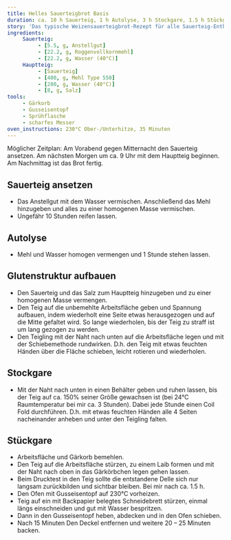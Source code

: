 ```yaml
---
title: Helles Sauerteigbrot Basis
duration: ca. 10 h Sauerteig, 1 h Autolyse, 3 h Stockgare, 1.5 h Stückgare, 35 min backen, insgesamt ca. 16 h.
story: 'Das typische Weizensauerteigbrot-Rezept für alle Sauerteig-Enthusiasten. Kann als Basisrezept für beliebige Anpassungen verwendet werden. Je nach Mehlsorte kann der Wassergehalt angepasst werden (Daumenregel: Eiweißgehalt 11 – 12% → Wassergehalt ~70%, Eiweißgehalt 14 – 15% → Wassergehalt ~80%). Unterschiedliche Zimmertemperaturen und Aktivität des Sauerteigs beeinflussen die Reifezeit. Ich habe einen Starter, der sich nach 6 Stunden bei 24°C verdoppelt und arbeite bei 24°C. Saaten können nach dem Autolyseschritt mit den restlichen Zutaten dazugegeben werden.'
ingredients:
     Sauerteig:
          - [5.5, g, Anstellgut]
          - [22.2, g, Roggenvollkornmehl]
          - [22.2, g, Wasser (40°C)]
     Hauptteig:
          - [Sauerteig]
          - [400, g, Mehl Type 550]
          - [280, g, Wasser (40°C)]
          - [8, g, Salz]
tools:
     - Gärkorb
     - Gusseisentopf
     - Sprühflasche
     - scharfes Messer
oven_instructions: 230°C Ober-/Unterhitze, 35 Minuten
---
```


 Möglicher Zeitplan: Am Vorabend gegen Mitternacht den Sauerteig ansetzen. Am nächsten Morgen um ca. 9 Uhr mit dem Hauptteig beginnen. Am Nachmittag ist das Brot fertig.

## Sauerteig ansetzen

* Das Anstellgut mit dem Wasser vermischen. Anschließend das Mehl hinzugeben und alles zu einer homogenen Masse vermischen.
* Ungefähr 10 Stunden reifen lassen.

## Autolyse

* Mehl und Wasser homogen vermengen und 1 Stunde stehen lassen.

## Glutenstruktur aufbauen

* Den Sauerteig und das Salz zum Hauptteig hinzugeben und zu einer homogenen Masse vermengen.
* Den Teig auf die unbemehlte Arbeitsfläche geben und Spannung aufbauen, indem wiederholt eine Seite etwas herausgezogen und auf die Mitte gefaltet wird. So lange wiederholen, bis der Teig zu straff ist um lang gezogen zu werden.
* Den Teigling mit der Naht nach unten auf die Arbeitsfläche legen und mit der Schiebemethode rundwirken. D.h. den Teig mit etwas feuchten Händen über die Fläche schieben, leicht rotieren und wiederholen.

## Stockgare

* Mit der Naht nach unten in einen Behälter geben und ruhen lassen, bis der Teig auf ca. 150% seiner Größe gewachsen ist (bei 24°C Raumtemperatur bei mir ca. 3 Stunden). Dabei jede Stunde einen Coil Fold durchführen. D.h. mit etwas feuchten Händen alle 4 Seiten nacheinander anheben und unter den Teigling falten.

## Stückgare
* Arbeitsfläche und Gärkorb bemehlen.
* Den Teig auf die Arbeitsfläche stürzen, zu einem Laib formen und mit der Naht nach oben in das Gärkörbchen legen gehen lassen.
* Beim Drucktest in den Teig sollte die entstandene Delle sich nur langsam zurückbilden und sichtbar bleiben. Bei mir nach ca. 1.5 h.
* Den Ofen mit Gusseisentopf auf 230°C vorheizen.
* Teig auf ein mit Backpapier belegtes Schneidebrett stürzen, einmal längs einschneiden und gut mit Wasser bespritzen.
* Dann in den Gusseisentopf heben, abdecken und in den Ofen schieben.
* Nach 15 Minuten Den Deckel entfernen und weitere 20 – 25 Minuten backen.
